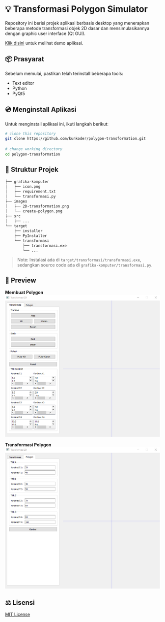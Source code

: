 # :bulb: Transformasi Polygon Simulator

Repository ini berisi projek aplikasi berbasis desktop yang menerapkan beberapa metode transformasi objek 2D dasar dan mensimulasikannya dengan graphic user interface (Qt GUI).

[Klik disini](https://espeka.vercel.app) untuk melihat demo aplikasi.

## :package: Prasyarat

Sebelum memulai, pastikan telah terinstall beberapa tools:
* Text editor
* Python
* PyQt5

## :cd: Menginstall Aplikasi

Untuk menginstall aplikasi ini, ikuti langkah berikut:

```bash
# clone this repository
git clone https://github.com/kunkoder/polygon-transformation.git

# change working directory
cd polygon-transformation
```

## :open_file_folder: Struktur Projek

```text
├── grafika-komputer
│   ├── icon.png
│   ├── requirement.txt
│   └── transformasi.py
├── images
│   ├── 2D-transformation.png
│   └── create-polygon.png
├── src
│   ├── ...
└── target
    ├── installer
    ├── PyInstaller
    └── transformasi
        ├── transformasi.exe
        └── ...

```

>Note: Instalasi ada di `target/transformasi/transformasi.exe`, sedangkan source code ada di `grafika-komputer/transformasi.py`.

## :eyes: Preview

**Membuat Polygon**
![alt text](https://raw.githubusercontent.com/kunkoder/polygon-transformation/main/images/2D-transformation.png)

**Transformasi Polygon**
![alt text](https://raw.githubusercontent.com/kunkoder/polygon-transformation/main/images/create-polygon.png)

## :balance_scale: Lisensi

[MIT License](https://github.com/kunkoder/polygon-transformation/blob/main/LICENSE)
